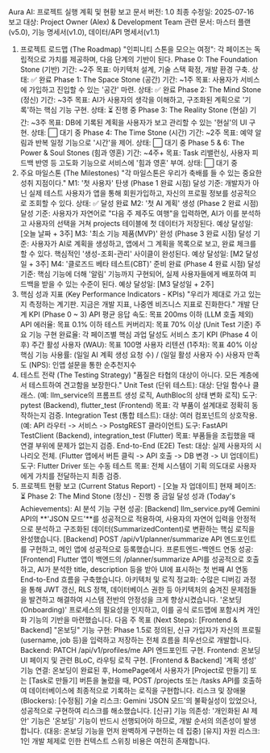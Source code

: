 Aura AI: 프로젝트 실행 계획 및 현황 보고
문서 버전: 1.0
최종 수정일: 2025-07-16
보고 대상: Project Owner (Alex) & Development Team
관련 문서: 마스터 플랜(v5.0), 기능 명세서(v1.0), 데이터/API 명세서(v1.1)
1. 프로젝트 로드맵 (The Roadmap)
"인피니티 스톤을 모으는 여정": 각 페이즈는 독립적으로 가치를 제공하며, 다음 단계의 기반이 된다.
Phase 0: The Foundation Stone (기반)
기간: ~2주
목표: 아키텍처 설계, 기술 스택 확정, 개발 환경 구축.
상태: ✅ 완료
Phase 1: The Space Stone (공간)
기간: ~1주
목표: 사용자가 서비스에 가입하고 진입할 수 있는 '공간' 마련.
상태: ✅ 완료
Phase 2: The Mind Stone (정신)
기간: ~3주
목표: AI가 사용자의 생각을 이해하고, 구조화된 계획으로 '기록'하는 핵심 기능 구현.
상태: ⏳ 진행 중
Phase 3: The Reality Stone (현실)
기간: ~3주
목표: DB에 기록된 계획을 사용자가 보고 관리할 수 있는 '현실'의 UI 구현.
상태: ⬜️ 대기 중
Phase 4: The Time Stone (시간)
기간: ~2주
목표: 예약 알림과 반복 일정 기능으로 '시간'을 제어.
상태: ⬜️ 대기 중
Phase 5 & 6: The Power & Soul Stones (힘과 영혼)
기간: ~4주+
목표: Task 리밸런싱, 사용자 피드백 반영 등 고도화 기능으로 서비스에 '힘과 영혼' 부여.
상태: ⬜️ 대기 중
2. 주요 마일스톤 (The Milestones)
"각 마일스톤은 우리가 축배를 들 수 있는 중요한 성취 지점이다."
M1: '첫 사용자' 탄생 (Phase 1 완료 시점)
달성 기준: 개발자가 아닌 실제 테스트 사용자가 앱을 통해 회원가입하고, 자신의 프로필 정보를 성공적으로 조회할 수 있다.
상태: ✅ 달성 완료
M2: '첫 AI 계획' 생성 (Phase 2 완료 시점)
달성 기준: 사용자가 자연어로 "다음 주 제주도 여행"을 입력하면, AI가 이를 분석하고 사용자의 선택을 거쳐 projects 테이블에 첫 데이터가 저장된다.
예상 달성일: [오늘 날짜 + 3주]
M3: '최소 기능 제품(MVP)' 완성 (Phase 3 완료 시점)
달성 기준: 사용자가 AI로 계획을 생성하고, 앱에서 그 계획을 목록으로 보고, 완료 체크를 할 수 있다. 핵심적인 '생성-조회-관리' 사이클이 완성된다.
예상 달성일: [M2 달성일 + 3주]
M4: '클로즈드 베타 테스트(CBT)' 준비 완료 (Phase 4 완료 시점)
달성 기준: 핵심 기능에 더해 '알림' 기능까지 구현되어, 실제 사용자들에게 배포하여 피드백을 받을 수 있는 수준이 된다.
예상 달성일: [M3 달성일 + 2주]
3. 핵심 성과 지표 (Key Performance Indicators - KPIs)
"우리가 제대로 가고 있는지 측정하는 계기판. 지금은 개발 지표, 나중엔 비즈니스 지표로 진화한다."
개발 단계 KPI (Phase 0 ~ 3)
API 평균 응답 속도: 목표 200ms 이하 (LLM 호출 제외)
API 에러율: 목표 0.1% 이하
테스트 커버리지: 목표 70% 이상 (Unit Test 기준)
주요 기능 구현 완료율: 각 페이즈별 핵심 과업 달성도
서비스 초기 KPI (Phase 4 이후)
주간 활성 사용자 (WAU): 목표 100명
사용자 리텐션 (1주차): 목표 40% 이상
핵심 기능 사용률: (일일 AI 계획 생성 요청 수) / (일일 활성 사용자 수)
사용자 만족도 (NPS): 인앱 설문을 통한 순추천지수
4. 테스트 전략 (The Testing Strategy)
"품질은 타협의 대상이 아니다. 모든 계층에서 테스트하여 견고함을 보장한다."
Unit Test (단위 테스트):
대상: 단일 함수나 클래스. (예: llm_service의 프롬프트 생성 로직, AuthBloc의 상태 변화 로직)
도구: pytest (Backend), flutter_test (Frontend)
목표: 각 부품이 설계대로 정확히 동작하는지 검증.
Integration Test (통합 테스트):
대상: 여러 컴포넌트의 상호작용. (예: API 라우터 -> 서비스 -> PostgREST 클라이언트)
도구: FastAPI TestClient (Backend), integration_test (Flutter)
목표: 부품들을 조립했을 때 연결 부위에 문제가 없는지 검증.
End-to-End (E2E) Test:
대상: 실제 사용자의 시나리오 전체. (Flutter 앱에서 버튼 클릭 -> API 호출 -> DB 변경 -> UI 업데이트)
도구: Flutter Driver 또는 수동 테스트
목표: 전체 시스템이 기획 의도대로 사용자에게 가치를 전달하는지 최종 검증.
5. 프로젝트 현황 보고 (Current Status Report) - [오늘 자 업데이트]
현재 페이즈: ⏳ Phase 2: The Mind Stone (정신) - 진행 중
금일 달성 성과 (Today's Achievements):
AI 분석 기능 구현 성공:
[Backend] llm_service.py에 Gemini API의 **'JSON 모드'**를 성공적으로 적용하여, 사용자의 자연어 입력을 안정적으로 분석하고 구조화된 데이터(SummarizedContent)로 변환하는 핵심 로직을 완성했습니다.
[Backend] POST /api/v1/planner/summarize API 엔드포인트를 구현하고, 메인 앱에 성공적으로 등록했습니다.
프론트엔드-백엔드 연동 성공:
[Frontend] Flutter 앱이 백엔드의 /planner/summarize API를 성공적으로 호출하고, AI가 분석한 title, description 등을 받아 UI에 표시하는 첫 번째 AI 연동 End-to-End 흐름을 구축했습니다.
아키텍처 및 로직 정교화:
수많은 디버깅 과정을 통해 JWT 갱신, RLS 정책, 데이터베이스 권한 등 아키텍처의 숨겨진 문제점들을 발견하고 해결하여 시스템 전반의 안정성을 크게 향상시켰습니다.
'온보딩(Onboarding)' 프로세스의 필요성을 인지하고, 이를 공식 로드맵에 포함시켜 개인화 기능의 기반을 마련했습니다.
다음 주 목표 (Next Steps):
[Frontend & Backend] "온보딩" 기능 구현: Phase 1.5로 정의된, 신규 가입자가 자신의 프로필(username, job 등)을 입력하고 저장하는 전체 흐름을 최우선으로 개발합니다.
Backend: PATCH /api/v1/profiles/me API 엔드포인트 구현.
Frontend: 온보딩 UI 페이지 및 관련 BLoC, 라우팅 로직 구현.
[Frontend & Backend] '계획 생성' 기능 연결: 온보딩이 완료된 후, HomePage에서 사용자가 [Project로 만들기] 또는 [Task로 만들기] 버튼을 눌렀을 때, POST /projects 또는 /tasks API를 호출하여 데이터베이스에 최종적으로 기록하는 로직을 구현합니다.
리스크 및 장애물 (Blockers):
[수정됨] 기술 리스크: Gemini 'JSON 모드'의 불확실성이 있었으나, 성공적으로 구현하여 리스크를 해소했습니다.
[신규] 기능 의존성: '개인화된 AI 제안' 기능은 '온보딩' 기능이 반드시 선행되어야 하므로, 개발 순서의 의존성이 발생합니다. (대응: 온보딩 기능을 먼저 완벽하게 구현하는 데 집중)
[유지] 자원 리스크: 1인 개발 체제로 인한 컨텍스트 스위칭 비용은 여전히 존재합니다.